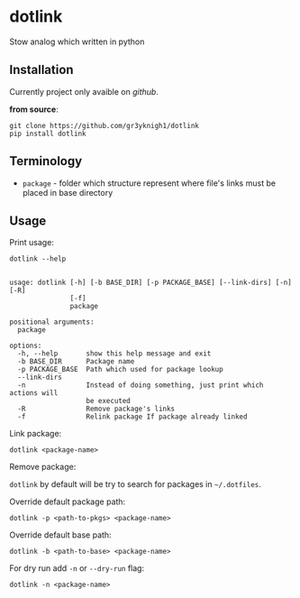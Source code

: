 # dotlink

Stow analog which written in python

## Installation

Currently project only avaible on *github*.

**from source**:

```shell
git clone https://github.com/gr3yknigh1/dotlink
pip install dotlink
```

## Terminology

- `package` - folder which structure represent where file's links must be placed in base directory

## Usage

Print usage:

```shell
dotlink --help


usage: dotlink [-h] [-b BASE_DIR] [-p PACKAGE_BASE] [--link-dirs] [-n] [-R]
               [-f]
               package

positional arguments:
  package

options:
  -h, --help       show this help message and exit
  -b BASE_DIR      Package name
  -p PACKAGE_BASE  Path which used for package lookup
  --link-dirs
  -n               Instead of doing something, just print which actions will
                   be executed
  -R               Remove package's links
  -f               Relink package If package already linked
```

Link package:

```shell
dotlink <package-name>
```

Remove package:

`dotlink` by default will be try to search for packages in `~/.dotfiles`.

Override default package path:

```
dotlink -p <path-to-pkgs> <package-name>
```

Override default base path:

```shell
dotlink -b <path-to-base> <package-name>
```

For dry run add `-n` or `--dry-run` flag:

```
dotlink -n <package-name>
```

